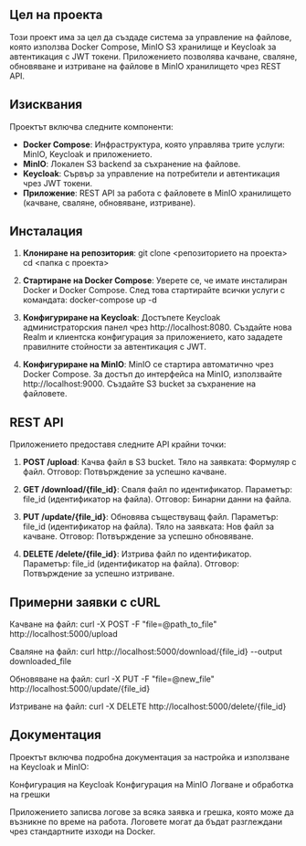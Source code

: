 ## Цел на проекта

Този проект има за цел да създаде система за управление на файлове, която използва Docker Compose, MinIO S3 хранилище и Keycloak за автентикация с JWT токени. Приложението позволява качване, сваляне, обновяване и изтриване на файлове в MinIO хранилището чрез REST API.

## Изисквания

Проектът включва следните компоненти:

- **Docker Compose**: Инфраструктура, която управлява трите услуги: MinIO, Keycloak и приложението.
- **MinIO**: Локален S3 backend за съхранение на файлове.
- **Keycloak**: Сървър за управление на потребители и автентикация чрез JWT токени.
- **Приложение**: REST API за работа с файловете в MinIO хранилището (качване, сваляне, обновяване, изтриване).

## Инсталация

1. **Клониране на репозитория**:
   git clone <репозиторието на проекта>
   cd <папка с проекта>

2. **Стартиране на Docker Compose**:
    Уверете се, че имате инсталиран Docker и Docker Compose. След това стартирайте всички услуги с командата: docker-compose up -d

3. **Конфигуриране на Keycloak**:
    Достъпете Keycloak администраторския панел чрез http://localhost:8080.
    Създайте нова Realm и клиентска конфигурация за приложението, като зададете правилните стойности за автентикация с JWT.

4. **Конфигуриране на MinIO**:
    MinIO се стартира автоматично чрез Docker Compose. За достъп до интерфейса на MinIO, използвайте http://localhost:9000.
    Създайте S3 bucket за съхранение на файловете.



## REST API
Приложението предоставя следните API крайни точки:

1. **POST /upload**: Качва файл в S3 bucket.
    Тяло на заявката: Формуляр с файл.
    Отговор: Потвърждение за успешно качване.

2. **GET /download/{file_id}**: Сваля файл по идентификатор.
    Параметър: file_id (идентификатор на файла).
    Отговор: Бинарни данни на файла.

3. **PUT /update/{file_id}**: Обновява съществуващ файл.
    Параметър: file_id (идентификатор на файла).
    Тяло на заявката: Нов файл за качване.
    Отговор: Потвърждение за успешно обновяване.

4. **DELETE /delete/{file_id}**: Изтрива файл по идентификатор.
    Параметър: file_id (идентификатор на файла).
    Отговор: Потвърждение за успешно изтриване.



## Примерни заявки с cURL

Качване на файл:
    curl -X POST -F "file=@path_to_file" http://localhost:5000/upload

Сваляне на файл:
    curl http://localhost:5000/download/{file_id} --output downloaded_file

Обновяване на файл:
    curl -X PUT -F "file=@new_file" http://localhost:5000/update/{file_id}

Изтриване на файл:
    curl -X DELETE http://localhost:5000/delete/{file_id}



## Документация

Проектът включва подробна документация за настройка и използване на Keycloak и MinIO:

Конфигурация на Keycloak
Конфигурация на MinIO
Логване и обработка на грешки

Приложението записва логове за всяка заявка и грешка, която може да възникне по време на работа. Логовете могат да бъдат разглеждани чрез стандартните изходи на Docker.